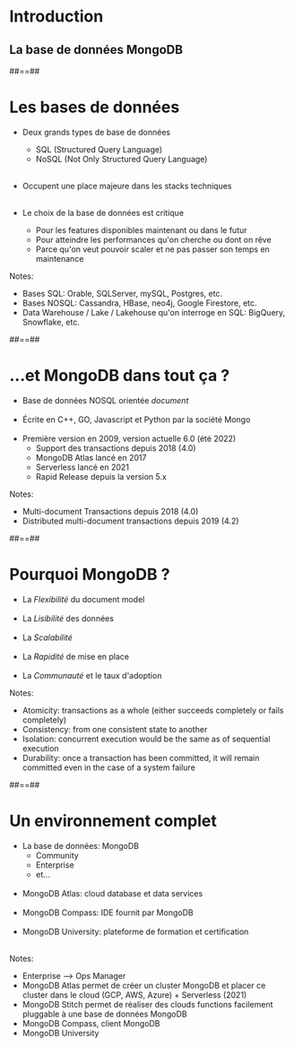 <!-- .slide: class="transition underline"-->
# Introduction

## La base de données MongoDB

##==##

<!-- .slide -->

# Les bases de données

* Deux grands types de base de données
  * SQL (Structured Query Language)
  * NoSQL (Not Only Structured Query Language)<br/><br/>

* Occupent une place majeure dans les stacks techniques<br/><br/>
* Le choix de la base de données est critique
  * Pour les features disponibles maintenant ou dans le futur
  * Pour atteindre les performances qu'on cherche ou dont on rêve
  * Parce qu'on veut pouvoir scaler et ne pas passer son temps en maintenance

Notes:
- Bases SQL: Orable, SQLServer, mySQL, Postgres, etc.
- Bases NOSQL: Cassandra, HBase, neo4j, Google Firestore, etc.
- Data Warehouse / Lake / Lakehouse qu'on interroge en SQL: BigQuery, Snowflake, etc. 

##==##

# ...et MongoDB dans tout ça ?

* Base de données NOSQL orientée *document*<br/><br/>
* Écrite en C++, GO, Javascript et Python par la société Mongo<br/><br/>
* Première version en 2009, version actuelle 6.0 (été 2022)
  * Support des transactions depuis 2018 (4.0)
  * MongoDB Atlas lancé en 2017
  * Serverless lancé en 2021  
  * Rapid Release depuis la version 5.x

Notes:
- Multi-document Transactions depuis 2018 (4.0)
- Distributed multi-document transactions depuis 2019 (4.2)

##==##

# Pourquoi MongoDB ?

* La *Flexibilité* du document model<br><br>
* La *Lisibilité* des données<br><br>
* La *Scalabilité*<br><br>
* La *Rapidité* de mise en place<br><br>
* La *Communauté* et le taux d'adoption

Notes:
- Atomicity: transactions as a whole (either succeeds completely or fails completely)
- Consistency: from one consistent state to another
- Isolation: concurrent execution would be the same as of sequential execution
- Durability: once a transaction has been committed, it will remain committed even in the case of a system failure

##==##

# Un environnement complet

* La base de données: MongoDB
  * Community
  * Enterprise
  * et...<br/><br/>
* MongoDB Atlas: cloud database et data services<br/><br/>
* MongoDB Compass: IDE fournit par MongoDB<br/><br/>
* MongoDB University: plateforme de formation et certification<br/><br/>

Notes:
- Enterprise --> Ops Manager
- MongoDB Atlas permet de créer un cluster MongoDB et placer ce cluster dans le cloud (GCP, AWS, Azure) + Serverless (2021)
- MongoDB Stitch permet de réaliser des clouds functions facilement pluggable à une base de données MongoDB
- MongoDB Compass, client MongoDB
- MongoDB University
